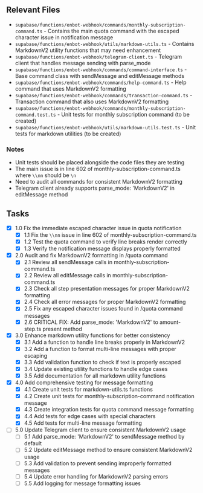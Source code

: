 ## Relevant Files

- `supabase/functions/enbot-webhook/commands/monthly-subscription-command.ts` - Contains the main quota command with the escaped character issue in notification message
- `supabase/functions/enbot-webhook/utils/markdown-utils.ts` - Contains MarkdownV2 utility functions that may need enhancement
- `supabase/functions/enbot-webhook/telegram-client.ts` - Telegram client that handles message sending with parse_mode
- `supabase/functions/enbot-webhook/commands/command-interface.ts` - Base command class with sendMessage and editMessage methods
- `supabase/functions/enbot-webhook/commands/help-command.ts` - Help command that uses MarkdownV2 formatting
- `supabase/functions/enbot-webhook/commands/transaction-command.ts` - Transaction command that also uses MarkdownV2 formatting
- `supabase/functions/enbot-webhook/commands/monthly-subscription-command.test.ts` - Unit tests for monthly subscription command (to be created)
- `supabase/functions/enbot-webhook/utils/markdown-utils.test.ts` - Unit tests for markdown utilities (to be created)

### Notes

- Unit tests should be placed alongside the code files they are testing
- The main issue is in line 602 of monthly-subscription-command.ts where `\\nn` should be `\n`
- Need to audit all commands for consistent MarkdownV2 formatting
- Telegram client already supports parse_mode: 'MarkdownV2' in editMessage method

## Tasks

- [x] 1.0 Fix the immediate escaped character issue in quota notification
  - [x] 1.1 Fix the `\\nn` issue in line 602 of monthly-subscription-command.ts
  - [x] 1.2 Test the quota command to verify line breaks render correctly
  - [x] 1.3 Verify the notification message displays properly formatted

- [x] 2.0 Audit and fix MarkdownV2 formatting in /quota command
  - [x] 2.1 Review all sendMessage calls in monthly-subscription-command.ts
  - [x] 2.2 Review all editMessage calls in monthly-subscription-command.ts
  - [x] 2.3 Check all step presentation messages for proper MarkdownV2 formatting
  - [x] 2.4 Check all error messages for proper MarkdownV2 formatting
  - [x] 2.5 Fix any escaped character issues found in /quota command messages
  - [x] 2.6 CRITICAL FIX: Add parse_mode: 'MarkdownV2' to amount-step.ts present method

- [x] 3.0 Enhance markdown utility functions for better consistency
  - [x] 3.1 Add a function to handle line breaks properly in MarkdownV2
  - [x] 3.2 Add a function to format multi-line messages with proper escaping
  - [x] 3.3 Add validation function to check if text is properly escaped
  - [x] 3.4 Update existing utility functions to handle edge cases
  - [x] 3.5 Add documentation for all markdown utility functions

- [x] 4.0 Add comprehensive testing for message formatting
  - [x] 4.1 Create unit tests for markdown-utils.ts functions
  - [x] 4.2 Create unit tests for monthly-subscription-command notification message
  - [x] 4.3 Create integration tests for quota command message formatting
  - [x] 4.4 Add tests for edge cases with special characters
  - [x] 4.5 Add tests for multi-line message formatting

- [ ] 5.0 Update Telegram client to ensure consistent MarkdownV2 usage
  - [ ] 5.1 Add parse_mode: 'MarkdownV2' to sendMessage method by default
  - [ ] 5.2 Update editMessage method to ensure consistent MarkdownV2 usage
  - [ ] 5.3 Add validation to prevent sending improperly formatted messages
  - [ ] 5.4 Update error handling for MarkdownV2 parsing errors
  - [ ] 5.5 Add logging for message formatting issues

